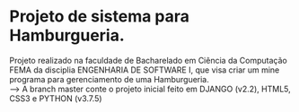 # Projeto de sistema para Hamburgueria.
Projeto realizado na faculdade de Bacharelado em Ciência da Computação FEMA da disciplia ENGENHARIA DE SOFTWARE I, que visa criar um mine programa para gerenciamento de uma Hamburgueria.  
--> A branch master conte o projeto inicial feito em DJANGO (v2.2), HTML5, CSS3 e PYTHON (v3.7.5)

